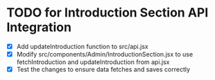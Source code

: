 # TODO for Introduction Section API Integration

- [x] Add updateIntroduction function to src/api.jsx
- [x] Modify src/components/Admin/IntroductionSection.jsx to use fetchIntroduction and updateIntroduction from api.jsx
- [x] Test the changes to ensure data fetches and saves correctly
